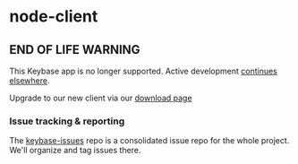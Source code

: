 node-client
===========

## END OF LIFE WARNING

This Keybase app is no longer supported. Active development [continues](https://github.com/keybase/client) [elsewhere](https://github.com/keybase/kbfs).

Upgrade to our new client via our [download page](https://keybase.io/download)

### Issue tracking & reporting

The [keybase-issues](https://github.com/keybase/keybase-issues) repo is a consolidated issue repo for the whole project. We'll organize and tag issues there.
